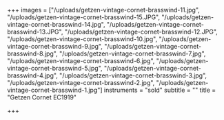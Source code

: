 +++
images = ["/uploads/getzen-vintage-cornet-brasswind-11.jpg", "/uploads/getzen-vintage-cornet-brasswind-15.JPG", "/uploads/getzen-vintage-cornet-brasswind-14.jpg", "/uploads/getzen-vintage-cornet-brasswind-13.JPG", "/uploads/getzen-vintage-cornet-brasswind-12.JPG", "/uploads/getzen-vintage-cornet-brasswind-10.jpg", "/uploads/getzen-vintage-cornet-brasswind-9.jpg", "/uploads/getzen-vintage-cornet-brasswind-8.jpg", "/uploads/getzen-vintage-cornet-brasswind-7.jpg", "/uploads/getzen-vintage-cornet-brasswind-6.jpg", "/uploads/getzen-vintage-cornet-brasswind-5.jpg", "/uploads/getzen-vintage-cornet-brasswind-4.jpg", "/uploads/getzen-vintage-cornet-brasswind-3.jpg", "/uploads/getzen-vintage-cornet-brasswind-2.jpg", "/uploads/getzen-vintage-cornet-brasswind-1.jpg"]
instruments = "sold"
subtitle = ""
title = "Getzen Cornet EC1919"

+++
